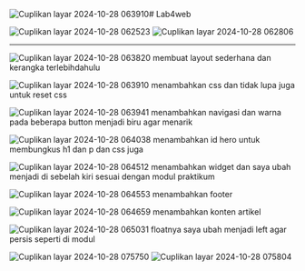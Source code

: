 ![Cuplikan layar 2024-10-28 063910](https://github.com/user-attachments/assets/b8973bad-eab9-4948-964e-12b3bb29dfd3)# Lab4web

![Cuplikan layar 2024-10-28 062523](https://github.com/user-attachments/assets/6837fe54-54a1-4c4a-bff7-ff0a894c200d)
![Cuplikan layar 2024-10-28 062806](https://github.com/user-attachments/assets/0565bba4-e262-491d-83ab-0f6fc9550c51)

____________________________________________________________________________________________________________________
![Cuplikan layar 2024-10-28 063820](https://github.com/user-attachments/assets/159ea313-692d-40d3-bbc5-481a393d09ba)
membuat layout sederhana dan kerangka terlebihdahulu

![Cuplikan layar 2024-10-28 063910](https://github.com/user-attachments/assets/b0a8e6ad-a1ef-4822-8e6d-6bb5d45f2d46)
menambahkan css dan tidak lupa juga untuk reset css

![Cuplikan layar 2024-10-28 063941](https://github.com/user-attachments/assets/bc6f7791-f085-4043-8879-b78cfb00c85e)
menambahkan navigasi dan warna pada beberapa button menjadi biru agar menarik

![Cuplikan layar 2024-10-28 064038](https://github.com/user-attachments/assets/746f3ebe-3c94-433f-9aa0-272a3b158632)
menambahkan id hero untuk membungkus h1 dan p dan css juga

![Cuplikan layar 2024-10-28 064512](https://github.com/user-attachments/assets/6f8bfd27-3455-4716-817d-2e590670f7a3)
menambahkan widget dan saya ubah menjadi di sebelah kiri sesuai dengan modul praktikum 

![Cuplikan layar 2024-10-28 064553](https://github.com/user-attachments/assets/bc640998-1c1b-4bf4-92ab-a86acebe2980)
menambahkan footer

![Cuplikan layar 2024-10-28 064659](https://github.com/user-attachments/assets/cdbad2c5-d844-47ba-a5f2-30c2ca711d80)
menambahkan konten artikel

![Cuplikan layar 2024-10-28 065031](https://github.com/user-attachments/assets/8d2b8c4d-87c9-47cc-b0f4-ea9c862b1ead)
floatnya saya ubah menjadi left agar persis seperti di modul

![Cuplikan layar 2024-10-28 075750](https://github.com/user-attachments/assets/646c8c58-f8b8-471f-90e3-32626b79e0b4)
![Cuplikan layar 2024-10-28 075804](https://github.com/user-attachments/assets/a448018b-960e-4e6a-b3c6-58b869c5bf1d)




